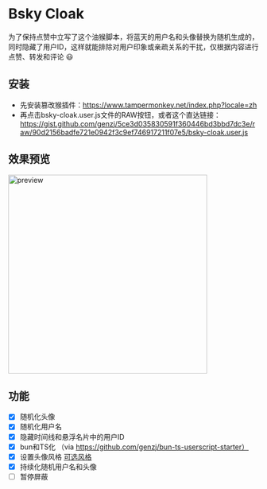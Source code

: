 # Bsky Cloak

为了保持点赞中立写了这个油猴脚本，将蓝天的用户名和头像替换为随机生成的，同时隐藏了用户ID，这样就能排除对用户印象或亲疏关系的干扰，仅根据内容进行点赞、转发和评论 😃

## 安装

* 先安装篡改猴插件：<https://www.tampermonkey.net/index.php?locale=zh>
* 再点击bsky-cloak.user.js文件的RAW按钮，或者这个直达链接：<https://gist.github.com/genzj/5ce3d035830591f360446bd3bbd7dc3e/raw/90d2156badfe721e0942f3c9ef746917211f07e5/bsky-cloak.user.js>

## 效果预览

<img src="https://cdn.bsky.app/img/feed_thumbnail/plain/did:plc:aecbl5ebnj55x7rmiecfxvh7/bafkreic3llrbf4uhl63ytnsrsyoyn5aupd4o3xggrgulnkx5f7emoeosci@jpeg" alt="preview" style="width:400px;"/>

## 功能

* [x] 随机化头像
* [x] 随机化用户名
* [x] 隐藏时间线和悬浮名片中的用户ID
* [x] bun和TS化 （via <https://github.com/genzj/bun-ts-userscript-starter）>
* [x] 设置头像风格 [可选风格](https://www.dicebear.com/styles/)
* [x] 持续化随机用户名和头像
* [ ] 暂停屏蔽
